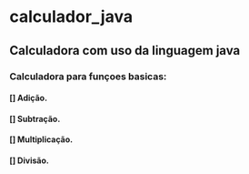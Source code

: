 # calculador_java


## Calculadora com uso da linguagem java

### Calculadora para funçoes basicas:

#### [] Adição.
#### [] Subtração.
#### [] Multiplicação.
#### [] Divisão.
